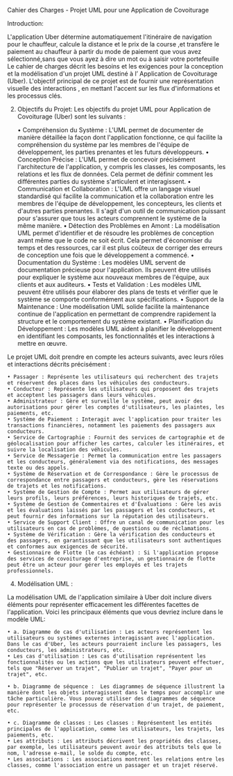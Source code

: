 Cahier des Charges - Projet UML pour une Application de Covoiturage

Introduction:

L'application Uber détermine automatiquement l'itinéraire de navigation pour le chauffeur, calcule la distance et le prix de la course ,et transfère le paiement au chauffeur à partir du mode de paiement que vous avez sélectionné,sans que vous ayez à dire un mot ou à saisir votre portefeuille
Le  cahier de charges décrit les besoins et les exigences pour la conception et la modélisation d'un projet UML destiné à l’ Application de Covoiturage (Uber). L'objectif principal de ce projet est de fournir une représentation visuelle des interactions , en mettant l'accent sur les flux d'informations et les processus clés.

2. Objectifs du Projet:
Les objectifs du projet UML pour Application de Covoiturage (Uber)  sont les suivants :
 
    • Compréhension du Système : L'UML permet de documenter de manière détaillée la façon dont l'application fonctionne, ce qui facilite la compréhension du système par les membres de l'équipe de développement, les parties prenantes et les futurs développeurs.
    • Conception Précise : L'UML permet de concevoir précisément l'architecture de l'application, y compris les classes, les composants, les relations et les flux de données. Cela permet de définir comment les différentes parties du système s'articulent et interagissent.
    • Communication et Collaboration : L'UML offre un langage visuel standardisé qui facilite la communication et la collaboration entre les membres de l'équipe de développement, les concepteurs, les clients et d'autres parties prenantes. Il s'agit d'un outil de communication puissant pour s'assurer que tous les acteurs comprennent le système de la même manière.
    • Détection des Problèmes en Amont : La modélisation UML permet d'identifier et de résoudre les problèmes de conception avant même que le code ne soit écrit. Cela permet d'économiser du temps et des ressources, car il est plus coûteux de corriger des erreurs de conception une fois que le développement a commencé.
    • Documentation du Système : Les modèles UML servent de documentation précieuse pour l'application. Ils peuvent être utilisés pour expliquer le système aux nouveaux membres de l'équipe, aux clients et aux auditeurs.
    • Tests et Validation : Les modèles UML peuvent être utilisés pour élaborer des plans de tests et vérifier que le système se comporte conformément aux spécifications.
    • Support de la Maintenance : Une modélisation UML solide facilite la maintenance continue de l'application en permettant de comprendre rapidement la structure et le comportement du système existant.
    • Planification du Développement : Les modèles UML aident à planifier le développement en identifiant les composants, les fonctionnalités et les interactions à mettre en œuvre.
 
Le projet UML doit prendre en compte les acteurs suivants, avec leurs rôles et interactions décrits précisément :

    • Passager : Représente les utilisateurs qui recherchent des trajets et réservent des places dans les véhicules des conducteurs.
    • Conducteur : Représente les utilisateurs qui proposent des trajets et acceptent les passagers dans leurs véhicules.
    • Administrateur : Gère et surveille le système, peut avoir des autorisations pour gérer les comptes d'utilisateurs, les plaintes, les paiements, etc.
    • Système de Paiement : Interagit avec l'application pour traiter les transactions financières, notamment les paiements des passagers aux conducteurs.
    • Service de Cartographie : Fournit des services de cartographie et de géolocalisation pour afficher les cartes, calculer les itinéraires, et suivre la localisation des véhicules.
    • Service de Messagerie : Permet la communication entre les passagers et les conducteurs, généralement via des notifications, des messages texte ou des appels.
    • Système de Réservation et de Correspondance : Gère le processus de correspondance entre passagers et conducteurs, gère les réservations de trajets et les notifications.
    • Système de Gestion de Compte : Permet aux utilisateurs de gérer leurs profils, leurs préférences, leurs historiques de trajets, etc.
    • Système de Gestion de Commentaires et d'Évaluations : Gère les avis et les évaluations laissés par les passagers et les conducteurs, et peut fournir des informations sur la réputation des utilisateurs.
    • Service de Support Client : Offre un canal de communication pour les utilisateurs en cas de problèmes, de questions ou de réclamations.
    • Système de Vérification : Gère la vérification des conducteurs et des passagers, en garantissant que les utilisateurs sont authentiques et conformes aux exigences de sécurité.
    • Gestionnaire de Flotte (le cas échéant) : Si l'application propose des services de covoiturage d'entreprise, un gestionnaire de flotte peut être un acteur pour gérer les employés et les trajets professionnels.

4. Modélisation UML :

La modélisation UML de l'application similaire à Uber doit inclure divers éléments pour représenter efficacement les différentes facettes de l'application. Voici les principaux éléments que vous devriez inclure dans le modèle UML:
 
    • a. Diagramme de cas d'utilisation : Les acteurs représentent les utilisateurs ou systèmes externes interagissant avec l'application. Dans le cas d'Uber, les acteurs pourraient inclure les passagers, les conducteurs, les administrateurs, etc.
    • Les cas d'utilisation : Les cas d'utilisation représentent les fonctionnalités ou les actions que les utilisateurs peuvent effectuer, tels que "Réserver un trajet", "Publier un trajet", "Payer pour un trajet", etc.
 
    • b. Diagramme de séquence :  Les diagrammes de séquence illustrent la manière dont les objets interagissent dans le temps pour accomplir une tâche particulière. Vous pouvez utiliser des diagrammes de séquence pour représenter le processus de réservation d'un trajet, de paiement, etc. 

    • c. Diagramme de classes : Les classes : Représentent les entités principales de l'application, comme les utilisateurs, les trajets, les paiements, etc.
    • Les attributs : Les attributs décrivent les propriétés des classes, par exemple, les utilisateurs peuvent avoir des attributs tels que le nom, l'adresse e-mail, le solde du compte, etc.
    • Les associations : Les associations montrent les relations entre les classes, comme l'association entre un passager et un trajet réservé.